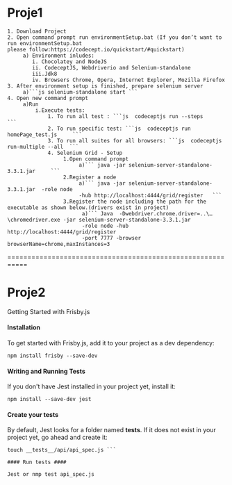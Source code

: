 
# Proje1 #
~~~
1. Download Project
2. Open command prompt run environmentSetup.bat (If you don’t want to run environmentSetup.bat 
please follow:https://codecept.io/quickstart/#quickstart)
     a) Environment inludes:
        i. Chocolatey and NodeJS
        ii. CodeceptJS, Webdriverio and Selenium-standalone
        iii.Jdk8
        iv. Browsers Chrome, Opera, Internet Explorer, Mozilla Firefox
3. After environment setup is finished, prepare selenium server 
     a)```js selenium-standalone start ```
4. Open new command prompt
     a)Run 
         i.Execute tests:
             1. To run all test : ```js  codeceptjs run --steps     ```
             2. To run specific test: ```js  codeceptjs run homePage_test.js     ```
             3. To run all suites for all browsers: ```js  codeceptjs run-multiple --all  ```
             4. Selenium Grid - Setup
                  1.Open command prompt 
                       a)``` java -jar selenium-server-standalone-3.3.1.jar     ```
                  2.Register a node
                       a)``` java -jar selenium-server-standalone-3.3.1.jar  -role node 
                       -hub http://localhost:4444/grid/register   ```
                  3.Register the node including the path for the executable as shown below.(drivers exist in project)
                        a)``` Java  -Dwebdriver.chrome.driver=..\…\chromedriver.exe -jar selenium-server-standalone-3.3.1.jar 
                        -role node -hub http://localhost:4444/grid/register 
                        -port 7777 -browser browserName=chrome,maxInstances=3
~~~
===========================================================

# Proje2 #

Getting Started with Frisby.js

#### Installation ####

To get started with Frisby.js, add it to your project as a dev dependency:

```npm install frisby --save-dev```

#### Writing and Running Tests ####
If you don't have Jest installed in your project yet, install it:

```npm install --save-dev jest```

#### Create your tests ####
By default, Jest looks for a folder named __tests__. If it does not exist in your project yet, go ahead and create it:
```mkdir -p __tests__/api
touch __tests__/api/api_spec.js ```

#### Run tests ####

Jest or nmp test api_spec.js

